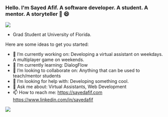 ### Hello. I'm Sayed Afif. A software developer. A student. A mentor. A storyteller 👋 😄 

![](https://media.giphy.com/media/UtnxCnjWAOL1J6TNUR/giphy.gif)

- Grad Student at University of Florida.


Here are some ideas to get you started:

- 🔭 I’m currently working on: Developing a virtual assistant on weekdays. A multiplayer game on weekends.
- 🌱 I’m currently learning: DialogFlow
- 👯 I’m looking to collaborate on: Anything that can be used to teach/mentor students
- 🤔 I’m looking for help with: Developing something cool. 
- 💬 Ask me about: Virtual Assistants, Web Development
- 📫 How to reach me: https://sayedafif.com 
                     https://www.linkedin.com/in/sayedafif
                      

![](https://media.giphy.com/media/LmNwrBhejkK9EFP504/giphy.gif)
